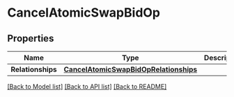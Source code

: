 # CancelAtomicSwapBidOp

## Properties
Name | Type | Description | Notes
------------ | ------------- | ------------- | -------------
**Relationships** | [**CancelAtomicSwapBidOpRelationships**](CancelAtomicSwapBidOpRelationships.md) |  | [optional] 

[[Back to Model list]](../README.md#documentation-for-models) [[Back to API list]](../README.md#documentation-for-api-endpoints) [[Back to README]](../README.md)


